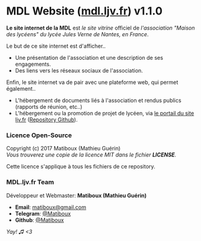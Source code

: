 # MDL Website ([mdl.ljv.fr](https://mdl.ljv.fr/)) v1.1.0

**Le site internet de la MDL** est *le site vitrine* officiel de *l'association "Maison des lycéens" du lycée Jules Verne de Nantes, en France*.

Le but de ce site internet est d'afficher..
 - Une présentation de l'association et une description de ses engagements.
 - Des liens vers les réseaux sociaux de l'association.

Enfin, le site internet va de pair avec une plateforme web, qui permet également..
 - L'hébergement de documents liés à l'association et rendus publics (rapports de réunion, etc..)
 - L'hébergement ou la promotion de projet de lycéen, via [le portail du site ljv.fr](https://ljv.fr/) ([Repository Github](https://github.com/MDL-JulesVerne/LJV-Web-Portal)).

### Licence Open-Source

Copyright (c) 2017 Matiboux (Mathieu Guérin)  
*Vous trouverez une copie de la licence MIT dans le fichier **LICENSE**.*

Cette licence s'applique à tous les fichiers de ce repository.

### MDL.ljv.fr Team

Développeur et Webmaster: **Matiboux (Mathieu Guérin)**
 - **Email**: [matiboux@gmail.com](mailto:matiboux@gmail.com)
 - **Telegram**: [@Matiboux](https://t.me/Matiboux)
 - **Github**: [@Matiboux](https://github.com/Matiboux)

*Yay! ♫ <3*
